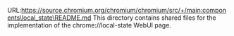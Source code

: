 URL:https://source.chromium.org/chromium/chromium/src/+/main:components\local_state\README.md
This directory contains shared files for the implementation of the
chrome://local-state WebUI page.